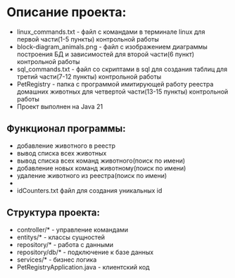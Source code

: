 # Описание проекта:
* linux_commands.txt - файл с командами в терминале linux для первой части(1-5 пункты) контрольной работы
* block-diagram_animals.png - файл с изображением диаграммы построения БД и зависимостей для второй части(6 пункт) контрольной работы
* sql_commands.txt - файл со скриптами в sql для создания таблиц для третий части(7-12 пункты) контрольной работы
* PetRegistry - папка с программой имитирующей работу реестра домашних животных для четвертой части(13-15 пункты) контрольной работы
* Проект выполнен на Java 21
## Функционал программы:
* добавление животного в реестр
* вывод списка всех животных
* вывод списка всех команд животного(поиск по имени)
* добавление новых команд животному(поиск по имени)
* удаление животного из реестра(поиск по имени)
*
* idCounters.txt файл для создания уникальных id
## Структура проекта:
* controller/* - управление командами
* entitys/* - классы сущностей
* repository/* - работа с данными
* repository/db/* - подключение к базе данных
* services/* - бизнес логика
* PetRegistryApplication.java - клиентский код

